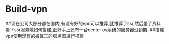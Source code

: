 # Build-vpn
##现在公司大部分都在国内,有没有好的vpn可以推荐,就推荐了ssr,然后差了资料看下ssr服务端如何搭建,正好手上还有一台center os系统的服务器没到期.
##搭建vpn使用现有的搬瓦工的服务器进行搭建
